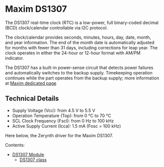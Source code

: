 # Maxim DS1307

The DS1307 real-time clock (RTC) is a low-power, full binary-coded decimal (BCD) clock/calendar controllable via I2C protocol.

The clock/calendar provides seconds, minutes, hours, day, date, month, and year information. The end of the month date is automatically adjusted for months with fewer than 31 days, including corrections for leap year. The clock operates in either the 24-hour or 12-hour format with AM/PM indicator.

The DS1307 has a built-in power-sense circuit that detects power failures and automatically switches to the backup supply. Timekeeping operation continues while the part operates from the backup supply; more information at [Maxim dedicated page](https://www.maximintegrated.com/en/products/digital/real-time-clocks/DS1307.html)

## Technical Details


* Supply Voltage (Vcc): from 4.5 V to 5.5 V
* Operation Temperature (Top): from 0 °C to 70 °C
* SCL Clock Frequency (Fscl): from 0 Hz to 100 kHz
* Active Supply Current (Icca): 1.5 mA (Fosc = 100 kHz)

Here below, the Zerynth driver for the Maxim DS1307.

Contents:

-   [DS1307 Module](https://docs.zerynth.com/latest/official/lib.maxim.ds1307/docs/official_lib.maxim.ds1307_ds1307.html)
    -   [DS1307 class](https://docs.zerynth.com/latest/official/lib.maxim.ds1307/docs/official_lib.maxim.ds1307_ds1307.html#ds1307-class)
<!--stackedit_data:
eyJoaXN0b3J5IjpbNDYzODk2ODddfQ==
-->